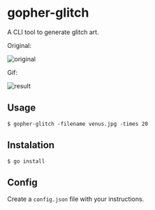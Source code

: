 # gopher-glitch

A CLI tool to generate glitch art.

Original:

![original](https://i.imgur.com/kQm6qG3.jpg)

Gif:

![result](https://i.imgur.com/rMIq7sq.gif)

## Usage

```shell
$ gopher-glitch -filename venus.jpg -times 20
```

## Instalation

```shell
$ go install
```

## Config

Create a `config.json` file with your instructions.
